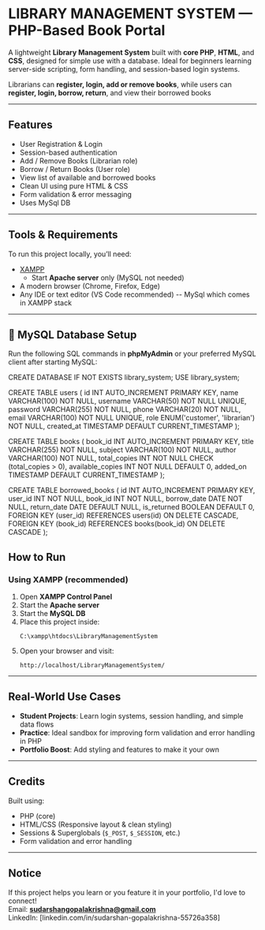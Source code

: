 # LIBRARY MANAGEMENT SYSTEM — PHP-Based Book Portal

A lightweight **Library Management System** built with **core PHP**, **HTML**, and **CSS**, designed for simple use with a database.
Ideal for beginners learning server-side scripting, form handling, and session-based login systems.

Librarians can **register, login, add or remove books**, while users can **register, login, borrow, return**, and view their borrowed books

---

## Features

- User Registration & Login
- Session-based authentication
- Add / Remove Books (Librarian role)
- Borrow / Return Books (User role)
- View list of available and borrowed books
- Clean UI using pure HTML & CSS
- Form validation & error messaging
- Uses MySql DB

---

## Tools & Requirements

To run this project locally, you’ll need:

- [XAMPP](https://www.apachefriends.org/index.html)
  - Start **Apache server** only (MySQL not needed)
- A modern browser (Chrome, Firefox, Edge)
- Any IDE or text editor (VS Code recommended)
  -- MySql which comes in XAMPP stack

---
## 🔧 MySQL Database Setup

Run the following SQL commands in **phpMyAdmin** or your preferred MySQL client after starting MySQL:


CREATE DATABASE IF NOT EXISTS library_system;
USE library_system;

CREATE TABLE users (
    id INT AUTO_INCREMENT PRIMARY KEY,
    name VARCHAR(100) NOT NULL,
    username VARCHAR(50) NOT NULL UNIQUE,
    password VARCHAR(255) NOT NULL,
    phone VARCHAR(20) NOT NULL,
    email VARCHAR(100) NOT NULL UNIQUE,
    role ENUM('customer', 'librarian') NOT NULL,
    created_at TIMESTAMP DEFAULT CURRENT_TIMESTAMP
);

CREATE TABLE books (
    book_id INT AUTO_INCREMENT PRIMARY KEY,
    title VARCHAR(255) NOT NULL,
    subject VARCHAR(100) NOT NULL,
    author VARCHAR(100) NOT NULL,
    total_copies INT NOT NULL CHECK (total_copies > 0),
    available_copies INT NOT NULL DEFAULT 0,
    added_on TIMESTAMP DEFAULT CURRENT_TIMESTAMP
);

CREATE TABLE borrowed_books (
    id INT AUTO_INCREMENT PRIMARY KEY,
    user_id INT NOT NULL,
    book_id INT NOT NULL,
    borrow_date DATE NOT NULL,
    return_date DATE DEFAULT NULL,
    is_returned BOOLEAN DEFAULT 0,
    FOREIGN KEY (user_id) REFERENCES users(id) ON DELETE CASCADE,
    FOREIGN KEY (book_id) REFERENCES books(book_id) ON DELETE CASCADE
);

## How to Run

### Using XAMPP (recommended)

1. Open **XAMPP Control Panel**
2. Start the **Apache server**
3. Start the **MySQL DB**
4. Place this project inside:
   ```
   C:\xampp\htdocs\LibraryManagementSystem
   ```
5. Open your browser and visit:
   ```
   http://localhost/LibraryManagementSystem/
   ```

---

## Real-World Use Cases

- **Student Projects**: Learn login systems, session handling, and simple data flows
- **Practice**: Ideal sandbox for improving form validation and error handling in PHP
- **Portfolio Boost**: Add styling and features to make it your own

---

## Credits

Built using:

- PHP (core)
- HTML/CSS (Responsive layout & clean styling)
- Sessions & Superglobals (`$_POST`, `$_SESSION`, etc.)
- Form validation and error handling

---

## **Notice**

If this project helps you learn or you feature it in your portfolio, I'd love to connect!  
Email: **sudarshangopalakrishna@gmail.com**  
LinkedIn: [linkedin.com/in/sudarshan-gopalakrishna-55726a358]
